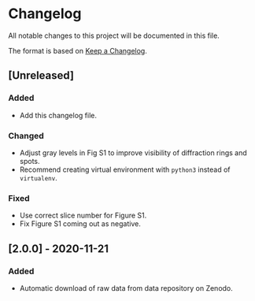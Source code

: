 # Changelog

All notable changes to this project will be documented in this file.

The format is based on [Keep a
Changelog](https://keepachangelog.com/en/1.0.0/).

## [Unreleased]

### Added

- Add this changelog file.

### Changed

- Adjust gray levels in Fig S1 to improve visibility of diffraction
  rings and spots.
- Recommend creating virtual environment with `python3` instead of
  `virtualenv`.

### Fixed

- Use correct slice number for Figure S1.
- Fix Figure S1 coming out as negative.

## [2.0.0] - 2020-11-21

### Added

- Automatic download of raw data from data repository on Zenodo.
